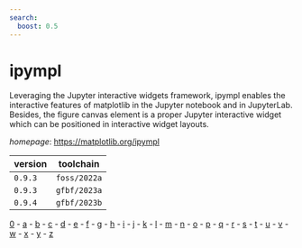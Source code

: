 ```yaml
---
search:
  boost: 0.5
---
```

# ipympl

Leveraging the Jupyter interactive widgets framework, ipympl enables the interactive features of matplotlib in the Jupyter notebook and in JupyterLab. Besides, the figure canvas element is a proper Jupyter interactive widget which can be positioned in interactive widget layouts.

*homepage*: <https://matplotlib.org/ipympl>

version | toolchain
--------|----------
``0.9.3`` | ``foss/2022a``
``0.9.3`` | ``gfbf/2023a``
``0.9.4`` | ``gfbf/2023b``

[0](../0/index.md) - [a](../a/index.md) - [b](../b/index.md) - [c](../c/index.md) - [d](../d/index.md) - [e](../e/index.md) - [f](../f/index.md) - [g](../g/index.md) - [h](../h/index.md) - [i](../i/index.md) - [j](../j/index.md) - [k](../k/index.md) - [l](../l/index.md) - [m](../m/index.md) - [n](../n/index.md) - [o](../o/index.md) - [p](../p/index.md) - [q](../q/index.md) - [r](../r/index.md) - [s](../s/index.md) - [t](../t/index.md) - [u](../u/index.md) - [v](../v/index.md) - [w](../w/index.md) - [x](../x/index.md) - [y](../y/index.md) - [z](../z/index.md)

